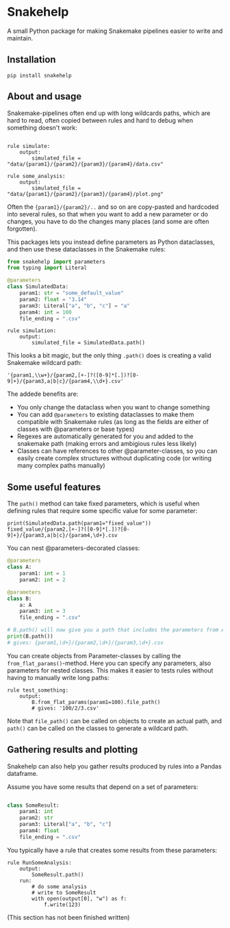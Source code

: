 

# Snakehelp

A small Python package for making Snakemake pipelines easier to write and maintain.

## Installation

```
pip install snakehelp
```

## About and usage

Snakemake-pipelines often end up with long wildcards paths, which are hard to read, often copied between rules and hard to debug when something doesn't work:

```snakemake

rule simulate:
    output:
        simulated_file = "data/{param1}/{param2}/{param3}/{param4}/data.csv"

rule some_analysis:
    output:
        simulated_file = "data/{param1}/{param2}/{param3}/{param4}/plot.png"
```

Often the `{param1}/{param2}/..` and so on are copy-pasted and hardcoded into several rules, so that when
you want to add a new parameter or do changes, you have to do the changes many places (and some are often forgotten).

This packages lets you instead define parameters as Python dataclasses, and then use these dataclasses in the Snakemake rules:

```python
from snakehelp import parameters
from typing import Literal

@parameters
class SimulatedData:
    param1: str = "some_default_value"
    param2: float = "3.14"
    param3: Literal["a", "b", "c"] = "a"
    param4: int = 100
    file_ending = ".csv"
```

```snakemake
rule simulation:
    output:
        simulated_file = SimulatedData.path()
```

This looks a bit magic, but the only thing `.path()` does is creating a valid Snakemake wildcard path:

```
'{param1,\\w+}/{param2,[+-]?([0-9]*[.])?[0-9]+}/{param3,a|b|c}/{param4,\\d+}.csv'
```

The addede benefits are:

* You only change the dataclass when you want to change something
* You can add `@parameters` to existing dataclasses to make them compatible with Snakemake rules (as long as the fields are either of classes with @parameters or base types)
* Regexes are automatically generated for you and added to the snakemake path (making errors and ambigious rules less likely)
* Classes can have references to other @parameter-classes, so you can easily create complex structures without duplicating code (or writing many complex paths manually)

## Some useful features

The `path()` method can take fixed parameters, which is useful when defining rules that require some specific value for some parameter:

    print(SimulatedData.path(param1="fixed_value"))
    fixed_value/{param2,[+-]?([0-9]*[.])?[0-9]+}/{param3,a|b|c}/{param4,\d+}.csv

You can nest @parameters-decorated classes:

```python
@parameters
class A:
    param1: int = 1
    param2: int = 2

@parameters
class B:
    a: A
    param3: int = 3
    file_ending = ".csv"

# B.path() will now give you a path that includes the parameters from A:
print(B.path())
# gives: {param1,\d+}/{param2,\d+}/{param3,\d+}.csv
```

You can create objects from Parameter-classes by calling the `from_flat_params()`-method. Here you can specify any parameters, also parameters for nested classes. This makes it easier to tests rules without having to manually write long paths:

```snakemake
rule test_something:
    output:
        B.from_flat_params(param1=100).file_path()
        # gives: '100/2/3.csv'
```

Note that `file_path()` can be called on objects to create an actual path, and `path()` can be called on the classes to generate a wildcard path.


## Gathering results and plotting

Snakehelp can also help you gather results produced by rules into a Pandas dataframe.

Assume you have some results that depend on a set of parameters:

```python

class SomeResult:
    param1: int
    param2: str
    param3: Literal["a", "b", "c"]
    param4: float
    file_ending = ".csv"
```

You typically have a rule that creates some results from these parameters:

```snakemake
rule RunSomeAnalysis:
    output:
        SomeResult.path()
    run:
        # do some analysis
        # write to SomeResult
        with open(output[0], "w") as f:
            f.write(123)
```

(This section has not been finished written)


